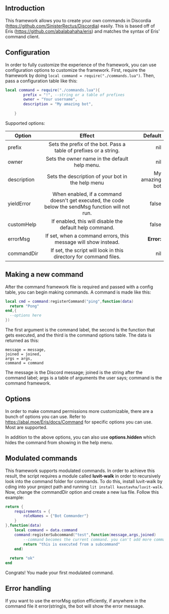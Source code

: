 ## Introduction
This framework allows you to create your own commands in Discordia (https://github.com/SinisterRectus/Discordia) easily. This is based off of Eris (https://github.com/abalabahaha/eris) and matches the syntax of Eris' command client.

## Configuration
In order to fully customize the experience of the framework, you can use configuration options to customize the framework.
First, require the framework by doing ``local command = require("./commands.lua")``.
Then, pass a configuration table like this:
```lua
local command = require("./commands.lua"){
		prefix = "!", --string or a table of prefixes
		owner = "Your username",
		description = "My amazing bot",
	
	}
  ```
  Supported options:
  
| Option        | Effect      |  Default      |
| ------------- |:-------------:| -----:|
| prefix      | Sets the prefix of the bot. Pass a table of prefixes or a string.| nil |
| owner      | Sets the owner name in the default help menu.| nil |
| description | Sets the description of your bot in the help menu | My amazing bot |
| yieldError | When enabled, if a command doesn't get executed, the code below the sendMsg function will not run.| false |
| customHelp | If enabled, this will disable the default help command. | false |
| errorMsg | If set, when a command errors, this message will show instead. | **Error:** |
| commandDir | If set, the script will look in this directory for command files. | nil |


## Making a new command
After the command framework file is required and passed with a config table, you can begin making commands.
A command is made like this:
```lua
local cmd = command:registerCommand("ping",function(data)
  return "Pong"
end,{
  --options here
})
```
The first argument is the command label, the second is the function that gets executed, and the third is the command options table.
The data is returned as this:
```
message = message,
joined = joined,
args = args,
command = command
```
The message is the Discord message; joined is the string after the command label; args is a table of arguments the user says; command is the command framework.

## Options
In order to make command permissions more customizable, there are a bunch of options you can use. Refer to https://abal.moe/Eris/docs/Command for specific options you can use. Most are supported.

In addition to the above options, you can also use
__options.hidden__ which hides the command from showing in the help menu.

## Modulated commands
This framework supports modulated commands. In order to achieve this result, the script requires a module called **luvit-walk** in order to recursively look into the command folder for commands.
To do this, install luvit-walk by cding into your project path and running ``lit install kaustavha/luvit-walk``.
Now, change the commandDir option and create a new lua file.
Follow this example:
```lua
return {
	requirements = {
		roleNames = {"Bot Commander"}
	}
},function(data)
	local command = data.command
	command:registerSubcommand("test",function(message,args,joined)
		--command becomes the current command. you can't add more commands via the command argument
		return "this is executed from a subcommand"
	end)
	
  return "ok"
end
```
Congrats! You made your first modulated command.

## Error handling
If you want to use the errorMsg option efficiently, if anywhere in the command file it error(string)s, the bot will show the error message.
